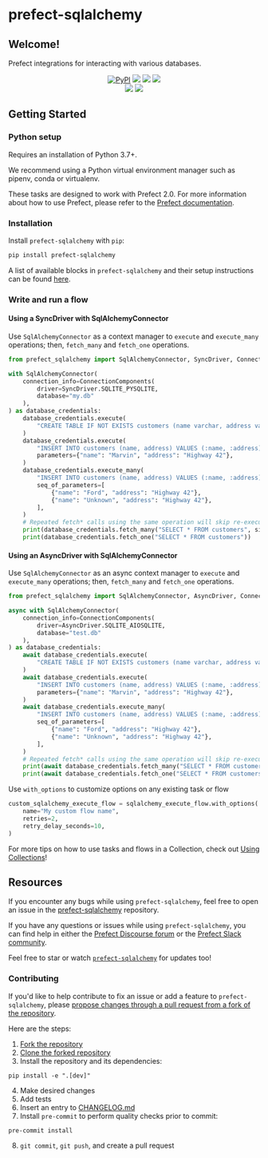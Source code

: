 # prefect-sqlalchemy

## Welcome!

Prefect integrations for interacting with various databases.

<p align="center">
    <a href="https://pypi.python.org/pypi/prefect-sqlalchemy/" alt="PyPI version">
        <img alt="PyPI" src="https://img.shields.io/pypi/v/prefect-sqlalchemy?color=0052FF&labelColor=090422"></a>
    <a href="https://github.com/PrefectHQ/prefect-sqlalchemy/" alt="Stars">
        <img src="https://img.shields.io/github/stars/PrefectHQ/prefect-sqlalchemy?color=0052FF&labelColor=090422" /></a>
    <a href="https://pepy.tech/badge/prefect-sqlalchemy/" alt="Downloads">
        <img src="https://img.shields.io/pypi/dm/prefect-sqlalchemy?color=0052FF&labelColor=090422" /></a>
    <a href="https://github.com/PrefectHQ/prefect-sqlalchemy/pulse" alt="Activity">
        <img src="https://img.shields.io/github/commit-activity/m/PrefectHQ/prefect-sqlalchemy?color=0052FF&labelColor=090422" /></a>
    <br>
    <a href="https://prefect-community.slack.com" alt="Slack">
        <img src="https://img.shields.io/badge/slack-join_community-red.svg?color=0052FF&labelColor=090422&logo=slack" /></a>
    <a href="https://discourse.prefect.io/" alt="Discourse">
        <img src="https://img.shields.io/badge/discourse-browse_forum-red.svg?color=0052FF&labelColor=090422&logo=discourse" /></a>
</p>

## Getting Started

### Python setup

Requires an installation of Python 3.7+.

We recommend using a Python virtual environment manager such as pipenv, conda or virtualenv.

These tasks are designed to work with Prefect 2.0. For more information about how to use Prefect, please refer to the [Prefect documentation](https://orion-docs.prefect.io/).

### Installation

Install `prefect-sqlalchemy` with `pip`:

```bash
pip install prefect-sqlalchemy
```

A list of available blocks in `prefect-sqlalchemy` and their setup instructions can be found [here](https://PrefectHQ.github.io/prefect-sqlalchemy/#blocks-catalog).

### Write and run a flow

#### Using a SyncDriver with SqlAlchemyConnector
Use `SqlAlchemyConnector` as a context manager to `execute` and `execute_many` operations; then, `fetch_many` and `fetch_one` operations.

```python
from prefect_sqlalchemy import SqlAlchemyConnector, SyncDriver, ConnectionComponents

with SqlAlchemyConnector(
    connection_info=ConnectionComponents(
        driver=SyncDriver.SQLITE_PYSQLITE,
        database="my.db"
    ),
) as database_credentials:
    database_credentials.execute(
        "CREATE TABLE IF NOT EXISTS customers (name varchar, address varchar);"
    )
    database_credentials.execute(
        "INSERT INTO customers (name, address) VALUES (:name, :address);",
        parameters={"name": "Marvin", "address": "Highway 42"},
    )
    database_credentials.execute_many(
        "INSERT INTO customers (name, address) VALUES (:name, :address);",
        seq_of_parameters=[
            {"name": "Ford", "address": "Highway 42"},
            {"name": "Unknown", "address": "Highway 42"},
        ],
    )
    # Repeated fetch* calls using the same operation will skip re-executing and instead return the next set of results
    print(database_credentials.fetch_many("SELECT * FROM customers", size=2))
    print(database_credentials.fetch_one("SELECT * FROM customers"))
```

#### Using an AsyncDriver with SqlAlchemyConnector

Use `SqlAlchemyConnector` as an async context manager to `execute` and `execute_many` operations; then, `fetch_many` and `fetch_one` operations.

```python
from prefect_sqlalchemy import SqlAlchemyConnector, AsyncDriver, ConnectionComponents

async with SqlAlchemyConnector(
    connection_info=ConnectionComponents(
        driver=AsyncDriver.SQLITE_AIOSQLITE,
        database="test.db"
    ),
) as database_credentials:
    await database_credentials.execute(
        "CREATE TABLE IF NOT EXISTS customers (name varchar, address varchar);"
    )
    await database_credentials.execute(
        "INSERT INTO customers (name, address) VALUES (:name, :address);",
        parameters={"name": "Marvin", "address": "Highway 42"},
    )
    await database_credentials.execute_many(
        "INSERT INTO customers (name, address) VALUES (:name, :address);",
        seq_of_parameters=[
            {"name": "Ford", "address": "Highway 42"},
            {"name": "Unknown", "address": "Highway 42"},
        ],
    )
    # Repeated fetch* calls using the same operation will skip re-executing and instead return the next set of results
    print(await database_credentials.fetch_many("SELECT * FROM customers", size=2))
    print(await database_credentials.fetch_one("SELECT * FROM customers"))
```

Use `with_options` to customize options on any existing task or flow

```python
custom_sqlalchemy_execute_flow = sqlalchemy_execute_flow.with_options(
    name="My custom flow name",
    retries=2,
    retry_delay_seconds=10,
)
```

For more tips on how to use tasks and flows in a Collection, check out [Using Collections](https://orion-docs.prefect.io/collections/usage/)!

## Resources

If you encounter any bugs while using `prefect-sqlalchemy`, feel free to open an issue in the [prefect-sqlalchemy](https://github.com/PrefectHQ/prefect-sqlalchemy) repository.

If you have any questions or issues while using `prefect-sqlalchemy`, you can find help in either the [Prefect Discourse forum](https://discourse.prefect.io/) or the [Prefect Slack community](https://prefect.io/slack).

Feel free to star or watch [`prefect-sqlalchemy`](https://github.com/PrefectHQ/prefect-sqlalchemy) for updates too!

### Contributing

If you'd like to help contribute to fix an issue or add a feature to `prefect-sqlalchemy`, please [propose changes through a pull request from a fork of the repository](https://docs.github.com/en/pull-requests/collaborating-with-pull-requests/proposing-changes-to-your-work-with-pull-requests/creating-a-pull-request-from-a-fork).

Here are the steps:

1. [Fork the repository](https://docs.github.com/en/get-started/quickstart/fork-a-repo#forking-a-repository)
2. [Clone the forked repository](https://docs.github.com/en/get-started/quickstart/fork-a-repo#cloning-your-forked-repository)
3. Install the repository and its dependencies:
```
pip install -e ".[dev]"
```
4. Make desired changes
5. Add tests
6. Insert an entry to [CHANGELOG.md](https://github.com/PrefectHQ/prefect-sqlalchemy/blob/main/CHANGELOG.md)
7. Install `pre-commit` to perform quality checks prior to commit:
```
pre-commit install
```
8. `git commit`, `git push`, and create a pull request
